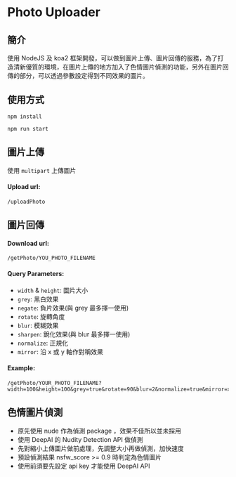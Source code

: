 # Photo Uploader

## 簡介
使用 NodeJS 及 koa2 框架開發，可以做到圖片上傳、圖片回傳的服務，為了打造清新優質的環境，在圖片上傳的地方加入了色情圖片偵測的功能，另外在圖片回傳的部分，可以透過參數設定得到不同效果的圖片。

## 使用方式
```
npm install
```
```
npm run start
```

## 圖片上傳
使用 `multipart` 上傳圖片
#### Upload url:
```
/uploadPhoto
```


## 圖片回傳
#### Download url:
```
/getPhoto/YOU_PHOTO_FILENAME
```

####  Query Parameters:
* `width` & `height`: 圖片大小
* `grey`: 黑白效果
* `negate`: 負片效果(與 grey 最多擇一使用)
* `rotate`: 旋轉角度
* `blur`: 模糊效果
* `sharpen`: 銳化效果(與 blur 最多擇一使用)
* `normalize`: 正規化
* `mirror`: 沿 x 或 y 軸作對稱效果

#### Example:
```
/getPhoto/YOUR_PHOTO_FILENAME?width=100&height=100&grey=true&rotate=90&blur=2&normalize=true&mirror=x
```

## 色情圖片偵測
* 原先使用 nude 作為偵測 package ，效果不佳所以並未採用
* 使用 DeepAI 的 Nudity Detection API 做偵測
* 先對縮小上傳圖片做前處理，先調整大小再做偵測，加快速度
* 預設偵測結果 nsfw_score >= 0.9 時判定為色情圖片
* 使用前須要先設定 api key 才能使用 DeepAI API
